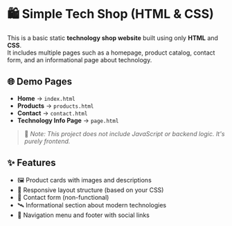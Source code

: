# 🛍️ Simple Tech Shop (HTML & CSS)

This is a basic static **technology shop website** built using only **HTML** and **CSS**.  
It includes multiple pages such as a homepage, product catalog, contact form, and an informational page about technology.

## 🌐 Demo Pages

- **Home** → `index.html`
- **Products** → `products.html`
- **Contact** → `contact.html`
- **Technology Info Page** → `page.html`

> 📌 *Note: This project does not include JavaScript or backend logic. It's purely frontend.*


## ✨ Features

- 🖼️ Product cards with images and descriptions
- 📱 Responsive layout structure (based on your CSS)
- 📧 Contact form (non-functional)
- 🛰️ Informational section about modern technologies
- 🔗 Navigation menu and footer with social links
